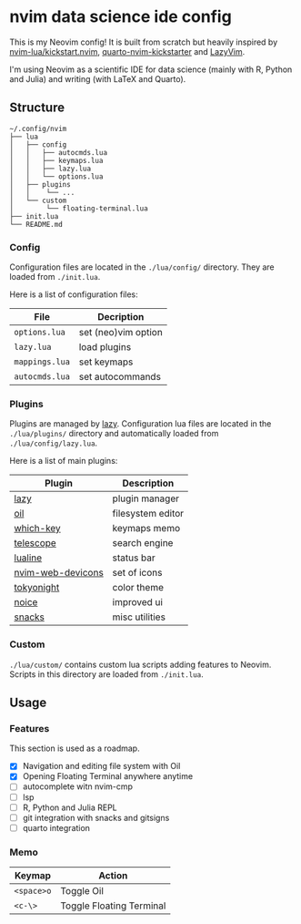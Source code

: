 # nvim data science ide config

This is my Neovim config! It is built from scratch but heavily inspired by [nvim-lua/kickstart.nvim](https://github.com/nvim-lua/kickstart.nvim),
[quarto-nvim-kickstarter](https://github.com/jmbuhr/quarto-nvim-kickstarter) and [LazyVim](http://www.lazyvim.org/).

I'm using Neovim as a scientific IDE for data science (mainly with R, Python and Julia) and writing (with LaTeX and Quarto).

## Structure

```plaintext
~/.config/nvim
├── lua
│   ├── config
│   │   ├── autocmds.lua
│   │   ├── keymaps.lua
│   │   ├── lazy.lua
│   │   └── options.lua
│   ├── plugins
│   │    └── ...
│   └── custom
│        └── floating-terminal.lua
├── init.lua
└── README.md
```

### Config

Configuration files are located in the `./lua/config/` directory. They are loaded from `./init.lua`.

Here is a list of configuration files:

| File         | Decription          |
|--------------|---------------------|
|`options.lua` | set (neo)vim option |
|`lazy.lua`    | load plugins        |
|`mappings.lua`| set keymaps         |
|`autocmds.lua`| set autocommands    |

### Plugins

Plugins are managed by [lazy](https://github.com/folke/lazy.nvim). Configuration lua files are
located in the `./lua/plugins/` directory and automatically loaded from `./lua/config/lazy.lua`.

Here is a list of main plugins:

| Plugin                                                             | Description       |
|--------------------------------------------------------------------|-------------------|
| [lazy](https://github.com/folke/lazy.nvim)                         | plugin manager    |
| [oil](https://github.com/stevearc/oil.nvim)                        | filesystem editor |
| [which-key](https://github.com/folke/which-key.nvim)               | keymaps memo      |
| [telescope](https://github.com/nvim-telescope/telescope.nvim)      | search engine     |
| [lualine](https://github.com/nvim-lualine/lualine.nvim)            | status bar        |
| [nvim-web-devicons](https://github.com/nvim-tree/nvim-web-devicons)| set of icons      |
| [tokyonight](https://github.com/folke/tokyonight.nvim)             | color theme       |
| [noice](https://github.com/folke/noice.nvim)                       | improved ui       |
| [snacks](https://github.com/folke/snacks.nvim)                     | misc utilities    |

### Custom

`./lua/custom/` contains custom lua scripts adding features to Neovim. Scripts in this directory are loaded from `./init.lua`.

## Usage

### Features

This section is used as a roadmap.

- [x] Navigation and editing file system with Oil
- [x] Opening Floating Terminal anywhere anytime
- [ ] autocomplete witn nvim-cmp
- [ ] lsp
- [ ] R, Python and Julia REPL
- [ ] git integration with snacks and gitsigns
- [ ] quarto integration

### Memo

| Keymap    | Action                   |
|-----------|--------------------------|
|`<space>o` | Toggle Oil               |
|`<c-\>`    | Toggle Floating Terminal |

